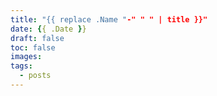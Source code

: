 ```yaml
---
title: "{{ replace .Name "-" " " | title }}"
date: {{ .Date }}
draft: false
toc: false
images:
tags:
  - posts
---
```

